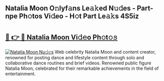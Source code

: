 ## Natalia Moon O𝚗lyf𝚊ns Le𝚊𝚔ed N𝚞𝚍es - Part-npe Ph𝚘tos Vi𝚍eo - H𝚘t Part Le𝚊𝚔s 4S5iz

# <h2><a href="http://hf08hgi.feru.top/?c=Natalia+Moon">🔗 👉 🔴 Natalia Moon Vi𝚍𝚎o Ph𝚘t𝚘𝚜</a></h2>

[![Natalia Moon Nu𝚍𝚎s](https://i.imgur.com/0TWrTi3.gif)](http://hf08hgi.feru.top/?c=Natalia+Moon)
Web celebrity Natalia Moon and content creator, renowned for posting dance and lifestyle content through solo and collaborative dance routines and brief videos. Renowned public figure Natalia Moon, celebrated for their remarkable achievements in the field of entertainment. 

